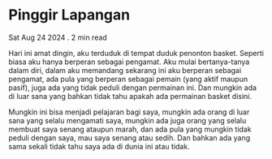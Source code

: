 # Pinggir Lapangan

Sat Aug 24 2024 . 2 min read

Hari ini amat dingin, aku terduduk di tempat duduk penonton basket. Seperti biasa aku hanya berperan sebagai pengamat. Aku mulai bertanya-tanya dalam diri, dalam aku memandang sekarang ini aku berperan sebagai pengamat, ada pula yang berperan sebagai pemain (yang aktif maupun pasif), juga ada yang tidak peduli dengan permainan ini. Dan mungkin ada di luar sana yang bahkan tidak tahu apakah ada permainan basket disini.

Mungkin ini bisa menjadi pelajaran bagi saya, mungkin ada orang di luar sana yang selalu mengamati saya, mungkin ada juga orang yang selalu membuat saya senang ataupun marah, dan ada pula yang mungkin tidak peduli dengan saya, mau saya senang atau sedih. Dan bahkan ada yang sama sekali tidak tahu saya ada di dunia ini atau tidak.
